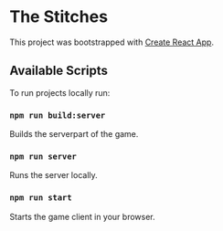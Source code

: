 # The Stitches

This project was bootstrapped with [Create React App](https://github.com/facebook/create-react-app).

## Available Scripts

To run projects locally run:

### `npm run build:server`

Builds the serverpart of the game.
### `npm run server`

Runs the server locally.

### `npm run start`

Starts the game client in your browser.